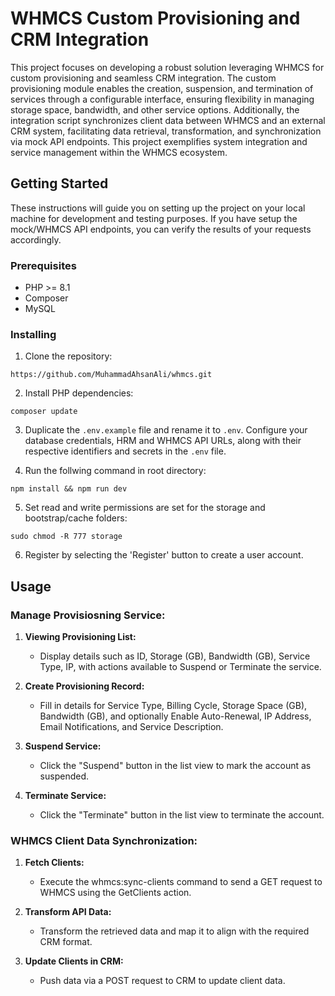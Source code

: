 # WHMCS Custom Provisioning and CRM Integration

This project focuses on developing a robust solution leveraging WHMCS for custom provisioning and seamless CRM integration. The custom provisioning module enables the creation, suspension, and termination of services through a configurable interface, ensuring flexibility in managing storage space, bandwidth, and other service options. Additionally, the integration script synchronizes client data between WHMCS and an external CRM system, facilitating data retrieval, transformation, and synchronization via mock API endpoints. This project exemplifies system integration and service management within the WHMCS ecosystem.

## Getting Started

These instructions will guide you on setting up the project on your local machine for development and testing purposes. If you have setup the mock/WHMCS API endpoints, you can verify the results of your requests accordingly.

### Prerequisites

- PHP >= 8.1
- Composer
- MySQL

### Installing

1. Clone the repository:
 ```
https://github.com/MuhammadAhsanAli/whmcs.git
 ```

2. Install PHP dependencies:
 ```
composer update
 ```

3. Duplicate the `.env.example` file and rename it to `.env`. Configure your database credentials, HRM and WHMCS API URLs, along with their respective identifiers and secrets in the `.env` file.

4. Run the follwing command in root directory:
 ```
npm install && npm run dev
 ```
 
5. Set read and write permissions are set for the storage and bootstrap/cache folders:
 ```
sudo chmod -R 777 storage
 ```

6. Register by selecting the 'Register' button to create a user account.

Usage
-----

### Manage Provisiosning Service:

1. **Viewing Provisioning List:**
   - Display details such as ID, Storage (GB), Bandwidth (GB), Service Type, IP, with actions available to Suspend or Terminate the service.

2. **Create Provisioning Record:**
   - Fill in details for Service Type, Billing Cycle, Storage Space (GB), Bandwidth (GB), and optionally Enable Auto-Renewal, IP Address, Email Notifications, and Service Description.

3. **Suspend Service:**
   - Click the "Suspend" button in the list view to mark the account as suspended.

4. **Terminate Service:**
   - Click the "Terminate" button in the list view to terminate the account.

### WHMCS Client Data Synchronization:

1. **Fetch Clients:**
   - Execute the whmcs:sync-clients command to send a GET request to WHMCS using the GetClients action.

2. **Transform API Data:**
   - Transform the retrieved data and map it to align with the required CRM format.

3. **Update Clients in CRM:**
   - Push data via a POST request to CRM to update client data.

